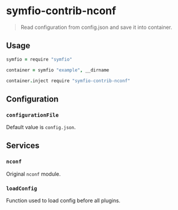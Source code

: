 # symfio-contrib-nconf

> Read configuration from config.json and save it into container.

## Usage

```coffee
symfio = require "symfio"

container = symfio "example", __dirname

container.inject require "symfio-contrib-nconf"
```

## Configuration

### `configurationFile`

Default value is `config.json`.

## Services

### `nconf`

Original `nconf` module.

### `loadConfig`

Function used to load config before all plugins.
